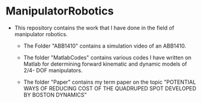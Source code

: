 # ManipulatorRobotics
* This repository contains the work that I have done in the field of manipulator robotics.

  * The Folder "ABB1410" contains a simulation video of an ABB1410.


  * The folder "MatlabCodes" contains various codes I have written on Matlab for determining forward kinematic and dynamic models of 2/4- DOF manipulators.


  * The folder "Paper" contains my term paper on the topic "POTENTIAL WAYS OF REDUCING COST OF THE QUADRUPED SPOT DEVELOPED BY BOSTON DYNAMICS"


